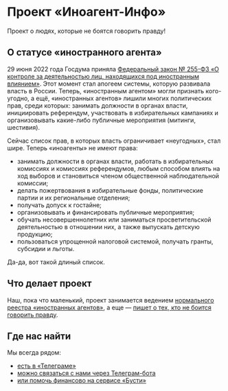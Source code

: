 # Проект «Иноагент-Инфо»

Проект о людях, которые не боятся говорить правду!

## О статусе «иностранного агента»

29 июня 2022 года Госдума приняла [Федеральный закон № 255-ФЗ «О контроле за деятельностью лиц, находящихся под иностранным влиянием»](https://www.consultant.ru/document/cons_doc_LAW_421788/). Этот момент стал апогеем системы, которую развивала власть в России. Теперь, «иностранным агентом» могли признать кого-угодно, а ещё, «иностранных агентов» лишили многих политических прав, среди которых: занимать должности в органах власти, инициировать референдум, участвовать в избирательных кампаниях и организовывать какие-либо публичные мероприятия (митинги, шестивия).

Сейчас список прав, в которых власть ограничивает «неугодных», стал шире. Теперь «иноагенты» не имеют права:

- занимать должности в органах власти, работать в избирательных комиссиях и комиссиях референдумов, любым способом влиять на ход выборов и становиться членом общественной наблюдательной комиссии;
- делать пожертвования в избирательные фонды, политические партии и их региональные отделения;
- получать допуск к гостайне;
- организовывать и финансировать публичные мероприятия;
- обучать несовершеннолетних или заниматься просветительской деятельностью в отношении них, а также выпускать детскую продукцию;
- пользоваться упрощенной налоговой системой, получать гранты, субсидии и льготы.

Да-да, вот такой длиный список.

## Что делает проект

Наш, пока что маленький, проект занимается ведением [нормального реестра «иностранных агентов»](https://inoagent-info.github.io), а еще — [пишет о тех, кто не боится говорить правду](https://t.me/inoagentinfo).

## Где нас найти

Мы всегда рядом:

- [есть в «Телеграме»][channel]
- [можно связаться с нами через Телеграм-бота][bot]
- [или помочь финансово на сервисе «Бусти»][financesup]

[channel]: https://t.me/inoagentinfo
[bot]: https://t.me/inoagentinfo_bot
[financesup]: https://boosty.to/inoagent-info
